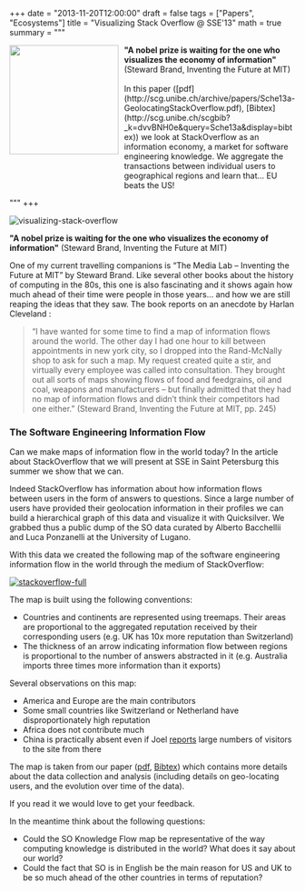 +++
date = "2013-11-20T12:00:00"
draft = false
tags = ["Papers", "Ecosystems"]
title = "Visualizing Stack Overflow @ SSE'13"
math = true
summary = """

<img src=/img/stackoverflow-small.png style="box-shadow:none; float: left; width:192px; padding: 10px; padding-top:0px; margin-top: 0px; margin-left: 0px; padding-left: 0px; margin-bottom: 0px; border-width: 0px;" />
<div style="overflow:hidden; width: auto;">
<b>"A nobel prize is waiting for the one who visualizes the economy
of information"</b> (Steward Brand, Inventing the Future at MIT) 
<br/><br/>
In this paper ([pdf](http://scg.unibe.ch/archive/papers/Sche13a-GeolocatingStackOverflow.pdf), [Bibtex](http://scg.unibe.ch/scgbib?_k=dvvBNH0e&query=Sche13a&display=bibtex)) we look at StackOverflow as an information economy, a market for software engineering knowledge. We aggregate the transactions between individual users to geographical regions and learn that... EU beats the US! 
</div>


"""
+++

![visualizing-stack-overflow](/img/stackoverflow.png)

<b>"A nobel prize is waiting for the one who visualizes the economy
of information"</b> (Steward Brand, Inventing the Future at MIT) 

One of my current travelling companions is “The Media Lab – Inventing the Future at MIT” by Steward Brand. Like several other books about the history of computing in the 80s, this one is also fascinating and it shows again how much ahead of their time were people in those years… and how we are still reaping the ideas that they saw. The book reports on an anecdote by Harlan Cleveland :

> “I have wanted for some time to find a map of information flows around the world. The other day I had one hour to kill between appointments in new york city, so I dropped into the Rand-McNally shop to ask for such a map. My request created quite a stir, and virtually every employee was called into consultation. They brought out all sorts of maps showing flows of food and feedgrains, oil and coal, weapons and manufacturers – but finally admitted that they had no map of information flows and didn’t think their competitors had one either.” (Steward Brand, Inventing the Future at MIT, pp. 245)


### The Software Engineering Information Flow
Can we make maps of information flow in the world today? In the article about StackOverflow that we will present at SSE in Saint Petersburg this summer we show that we can.

Indeed StackOverflow has information about how information flows between users in the form of answers to questions. Since a large number of users have provided their geolocation information in their profiles we can build a hierarchical graph of this data and visualize it with Quicksilver. We grabbed thus a public dump of the SO data curated by Alberto Bacchellii and Luca Ponzanelli at the University of Lugano.

With this data we created the following map of the software engineering information flow in the world through the medium of StackOverflow:

[![stackoverflow-full](/img/stackoverflow-full.png)](/img/stackoverflow-full.png)

The map is built using the following conventions:

- Countries and continents are represented using treemaps. Their areas are proportional to the aggregated reputation received by their corresponding users (e.g. UK has 10x more reputation than Switzerland)
- The thickness of an arrow indicating information flow between regions is proportional to the number of answers abstracted in it (e.g. Australia imports three times more information than it exports)

Several observations on this map:

- America and Europe are the main contributors
- Some small countries like Switzerland or Netherland have disproportionately high reputation
- Africa does not contribute much
- China is practically absent even if Joel [reports](https://stackoverflow.blog/2011/04/stack-overflow-around-the-world/) large numbers of visitors to the site from there

The map is taken from our paper ([pdf](http://scg.unibe.ch/archive/papers/Sche13a-GeolocatingStackOverflow.pdf), [Bibtex](http://scg.unibe.ch/scgbib?_k=dvvBNH0e&query=Sche13a&display=bibtex)) which contains more details about the data collection and analysis (including details on geo-locating users, and the evolution over time of the data). 

If you read it we would love to get your feedback.

In the meantime think about the following questions:

- Could the SO Knowledge Flow map be representative of the way computing knowledge is distributed in the world? What does it say about our world?
- Could the fact that SO is in English be the main reason for US and UK to be so much ahead of the other countries in terms of reputation?


